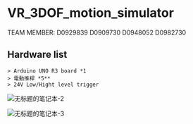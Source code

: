 # VR_3DOF_motion_simulator

TEAM MEMBER:
D0929839
D0909730
D0948052
D0982730

## Hardware list
```
> Arduino UNO R3 board *1
> 電動推桿 *5**
> 24V Low/Hight level trigger
```
![无标题的笔记本-2](https://user-images.githubusercontent.com/92412075/224519724-9aa9734c-8058-4328-9e78-4e089db87b0c.jpg)

![无标题的笔记本-3](https://user-images.githubusercontent.com/92412075/224519714-ec040d82-241b-426d-8e22-fe8bdb8ee551.jpg)

